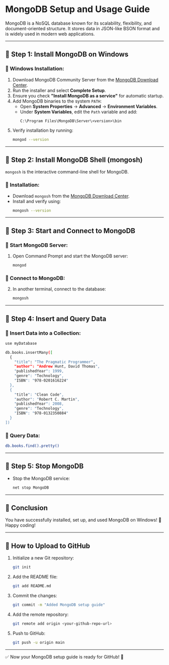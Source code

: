 # MongoDB Setup and Usage Guide

MongoDB is a NoSQL database known for its scalability, flexibility, and document-oriented structure. It stores data in JSON-like BSON format and is widely used in modern web applications.

---

## 📌 Step 1: Install MongoDB on Windows

### 🔹 Windows Installation:
1. Download MongoDB Community Server from the [MongoDB Download Center](https://www.mongodb.com/try/download/community).
2. Run the installer and select **Complete Setup**.
3. Ensure you check **"Install MongoDB as a service"** for automatic startup.
4. Add MongoDB binaries to the system `PATH`:
   - Open **System Properties** → **Advanced** → **Environment Variables**.
   - Under **System Variables**, edit the `Path` variable and add:
     ```
     C:\Program Files\MongoDB\Server\<version>\bin
     ```
5. Verify installation by running:
   ```sh
   mongod --version
   ```

---

## 📌 Step 2: Install MongoDB Shell (mongosh)
`mongosh` is the interactive command-line shell for MongoDB.

### 🔹 Installation:
- Download `mongosh` from the [MongoDB Download Center](https://www.mongodb.com/try/download/shell).
- Install and verify using:
  ```sh
  mongosh --version
  ```

---

## 📌 Step 3: Start and Connect to MongoDB
### 🔹 Start MongoDB Server:
1. Open Command Prompt and start the MongoDB server:
   ```sh
   mongod
   ```

### 🔹 Connect to MongoDB:
2. In another terminal, connect to the database:
   ```sh
   mongosh
   ```

---

## 📌 Step 4: Insert and Query Data
### 🔹 Insert Data into a Collection:
```sh
use myDatabase

db.books.insertMany([
  {
    "title": "The Pragmatic Programmer",
    "author": "Andrew Hunt, David Thomas",
    "publishedYear": 1999,
    "genre": "Technology",
    "ISBN": "978-0201616224"
  },
  {
    "title": "Clean Code",
    "author": "Robert C. Martin",
    "publishedYear": 2008,
    "genre": "Technology",
    "ISBN": "978-0132350884"
  }
])
```

### 🔹 Query Data:
```sh
db.books.find().pretty()
```

---

## 📌 Step 5: Stop MongoDB
- Stop the MongoDB service:
  ```sh
  net stop MongoDB
  ```

---

## 🎯 Conclusion
You have successfully installed, set up, and used MongoDB on Windows! 🎉 Happy coding!

---

## 🚀 How to Upload to GitHub
1. Initialize a new Git repository:
   ```sh
   git init
   ```
2. Add the README file:
   ```sh
   git add README.md
   ```
3. Commit the changes:
   ```sh
   git commit -m "Added MongoDB setup guide"
   ```
4. Add the remote repository:
   ```sh
   git remote add origin <your-github-repo-url>
   ```
5. Push to GitHub:
   ```sh
   git push -u origin main
   ```

---

✅ Now your MongoDB setup guide is ready for GitHub! 🚀

